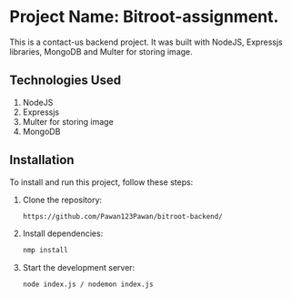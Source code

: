 # Project Name: Bitroot-assignment.

This is a contact-us backend project. It was built with NodeJS, Expressjs libraries, MongoDB and Multer for storing image. 

## Technologies Used

1. NodeJS
2. Expressjs
3. Multer for storing image
4. MongoDB

## Installation

To install and run this project, follow these steps:

1. Clone the repository:

   ```sh
   https://github.com/Pawan123Pawan/bitroot-backend/
   ```

2. Install dependencies:
   ```sh
   nmp install
   ```
3. Start the development server:
   ```sh
   node index.js / nodemon index.js
   ```



